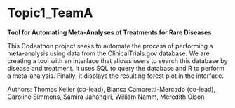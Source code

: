 # Topic1_TeamA
**Tool for Automating Meta-Analyses of Treatments for Rare Diseases**

This Codeathon project seeks to automate the process of performing a meta-analysis using data from the ClinicalTrials.gov database.  We are creating a tool with an interface that allows users to search this database by disease and treatment.  It uses SQL to query the database and R to perform a meta-analysis.  Finally, it displays the resulting forest plot in the interface.

Authors: Thomas Keller (co-lead), Blanca Camoretti-Mercado (co-lead), Caroline Simmons, Samira Jahangiri, William Namm, Meredith Olson
